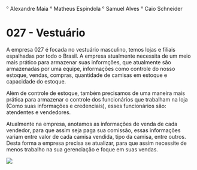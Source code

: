 ° Alexandre Maia
° Matheus Espindola
° Samuel Alves
° Caio Schneider 
#  027 - Vestuário 

A empresa 027 é focada no vestuário masculino, temos lojas e filiais espalhadas por todo o Brasil. A empresa atualmente necessita de um meio mais prático para armazenar suas informções, que atualmente são armazenadas por uma equipe, informações como controle do nosso estoque, vendas, compras, quantidade de camisas em estoque e capacidade do estoque.  

Além de controle de estoque, também precisamos de uma maneira mais prática para armazenar o controle dos funcionários que trabalham na loja (Como suas informações e credenciais), esses funcionários são: atendentes e vendedores. 

Atualmente na empresa, anotamos as informações de venda de cada vendedor, para que assim seja paga sua comissão, essas informações variam entre valor de cada camisa vendida, tipo da camisa, entre outros. Desta forma a empresa precisa se atualizar, para que assim necessite de menos trabalho na sua gerenciação e foque em suas vendas.




<img src="https://user-images.githubusercontent.com/50869403/78087459-8e20ed80-7397-11ea-8a5c-40194471337c.jpg"> 
